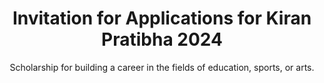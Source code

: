---
title: " Invitation for Applications for Kiran Pratibha 2024"   
subtitle:  "  Scholarship for building a career in the fields of education, sports, or arts."
text : " “  Be The Best You Can be With the pratibha scholarship program”"
button: " Pratibha App now"

paragraph: "Since 2016, the Kiran Foundation has been dedicated to empowering talented students in their pursuit of excellence. Our alumni are achieving remarkable success, while others are diligently working towards building their future in their respective fields."

paragraph2: " This year, we continue our commitment to providing comprehensive support to talented and economically disadvantaged students in their chosen field of education, sports, or arts. Our support extends beyond financial assistance to include personalized guidance and counseling. Our ultimate goal is to equip these students with the skills and confidence to not only improve their family's standard of living but also become a source of inspiration for society by harnessing their talents effectively."

eligibilty: "Eligibility Criteria:"
eligibiltyListOne: " Age: Applicants must be at least 14 years old or have passed the 8th grade."  
eligibiltyListTwo: " Type: Applicants must demonstrate exceptional talent and potential."
eligibiltyListThird: "  Financial Status: The family's monthly income should not exceed ₹20,000."
eligibiltyListFourth: " Other Scholarships: Applicants must not be recipients of any other scholarship (private or sponsored by state or central government)."

dates: " Important Dates:"
datesListOne: " Last Date for Submitting Applications: April 30, 2024"
datesListTwo: " Notification of Selected Students for Interviews: May 15, 2024"
datesListThird: "  Notification of Selected Students for Scholarships: June 2, 2024"

documents: " Required Documents with the Application:"
documentsListOne: " Verified copies of the mark sheets for the last 3 years."
documentsListTwo: " Verified copies of certificates for other achievements.
            Proof of financial status."
documentsListThird: " Proof of financial status."            
documentsListFourth: " Two recommendation letters written by independent and reputableindividuals."
list: " Names, addresses, and phone numbers of the recommenders."


information: " Information Required with the Application:"
infoListOne: " Student's Name, Address, Phone Number, Date of Birth, Education, and Other Qualifications."
infoListTwo: "  Explanation of the Need for the Scholarship."
infoListThird: " Names and Mobile Numbers of both Parents, along with their Educational Qualifications and Professions."

selection: "Selection Process: "
selectionListOne: "Assistance is available without consideration of the applicant's caste, community, gender, or religion. The sole eligibility criteria for assistance are verified qualifications, family income, and the student's desire to succeed. "
selectionListTwo: " To determine the actual need and financial hardship faced by the student, the Kiran Foundation team collects documents and other evidence from the student and their family members."
selectionListThird: " Please note that selection of all applicants may not be possible. All applicants agree to abide by the final decision of the Kiran Foundation."

downloadApp : "Download Pratibha App"
googleform: " Apply by Google Form"












---